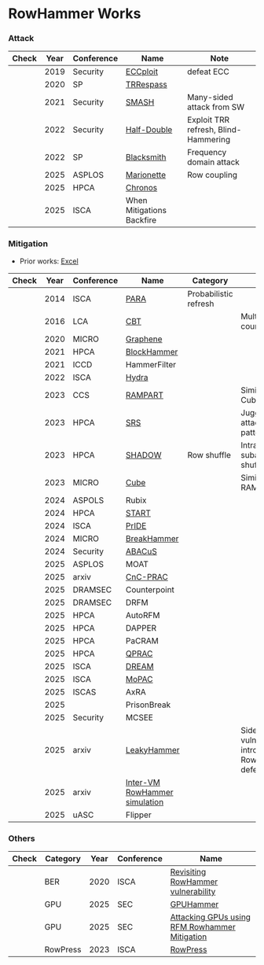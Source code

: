 # RowHammer Works

### Attack
|Check |Year |Conference |Name |Note |
|------|-----|-----------|-----|-----|
| |2019 |Security | [ECCploit](https://ieeexplore.ieee.org/abstract/document/8835222) | defeat ECC
| |2020 |SP       | [TRRespass](https://ieeexplore.ieee.org/abstract/document/9152631) |
| |2021 |Security | [SMASH](https://www.usenix.org/conference/usenixsecurity21/presentation/ridder) | Many-sided attack from SW |
| |2022 |Security | [Half-Double](https://www.usenix.org/conference/usenixsecurity22/presentation/kogler-half-double) | Exploit TRR refresh, Blind-Hammering | 
| |2022 |SP       | [Blacksmith](https://ieeexplore.ieee.org/abstract/document/9833772) | Frequency domain attack |
| |2025	|ASPLOS	  | [Marionette](https://dl.acm.org/doi/abs/10.1145/3669940.3707242) | Row coupling |
| |2025	|HPCA	    | [Chronos](https://ieeexplore.ieee.org/abstract/document/10946773)
| |2025	|ISCA	    | When Mitigations Backfire

### Mitigation
- Prior works: [Excel](https://o365skku-my.sharepoint.com/:x:/g/personal/g24067yjs_o365_skku_edu/Ecd5ipVKx05NrmQ5qus-fZ0BglMoKMQMoRMIZPY-5Cl_2g?e=auwctj)
  
|Check |Year |Conference |Name |Category |Note |
|------|-----|-----------|-----|---------|-----|
| |2014 |ISCA     | [PARA](https://ieeexplore.ieee.org/abstract/document/6853210) | Probabilistic refresh |
| |2016 |LCA      | [CBT](https://ieeexplore.ieee.org/abstract/document/7579600) |  | Multi-layer counter |
| |2020 |MICRO    | [Graphene](https://ieeexplore.ieee.org/abstract/document/9251863) |
| |2021	|HPCA	    | [BlockHammer](https://ieeexplore.ieee.org/abstract/document/9407238) |
| |2021	|ICCD	    | HammerFilter
| |2022	|ISCA	    | [Hydra](https://dl.acm.org/doi/abs/10.1145/3470496.3527421) |
| |2023	|CCS	    | [RAMPART](https://dl.acm.org/doi/abs/10.1145/3631882.3631886) |  | Similar with Cube |
| |2023	|HPCA	    | [SRS](https://ieeexplore.ieee.org/abstract/document/10070999) |  | Juggernaut attack pattern |
| |2023 |HPCA     | [SHADOW](https://ieeexplore.ieee.org/abstract/document/10070966) | Row shuffle | Intra-subarray row shuffling |
| |2023	|MICRO	  | [Cube](https://dl.acm.org/doi/abs/10.1145/3613424.3623777) | | Similar with RAMPART |
| |2024	|ASPOLS	  | Rubix
| |2024	|HPCA	    | [START](https://ieeexplore.ieee.org/abstract/document/10476473) |
| |2024 |ISCA     | [PrIDE](https://ieeexplore.ieee.org/abstract/document/10609688) |
| |2024	|MICRO    | [BreakHammer](https://ieeexplore.ieee.org/abstract/document/10764696) |
| |2024	|Security	| [ABACuS](https://www.usenix.org/conference/usenixsecurity24/presentation/olgun) |
| |2025	|ASPLOS	  | MOAT
| |2025	|arxiv    | [CnC-PRAC](https://arxiv.org/abs/2506.11970) |
| |2025	|DRAMSEC  | Counterpoint
| |2025	|DRAMSEC  | DRFM
| |2025	|HPCA	    | AutoRFM
| |2025	|HPCA	    | DAPPER
| |2025	|HPCA	    | PaCRAM
| |2025	|HPCA	    | [QPRAC](https://ieeexplore.ieee.org/abstract/document/10946754) |
| |2025	|ISCA	    | [DREAM](https://dl.acm.org/doi/full/10.1145/3695053.3731117) |
| |2025	|ISCA	    | [MoPAC](https://dl.acm.org/doi/full/10.1145/3695053.3730997) |
| |2025	|ISCAS    | AxRA
| |2025	|	        | PrisonBreak
| |2025	|Security	| MCSEE
| |2025	|arxiv    | [LeakyHammer](https://arxiv.org/abs/2503.17891) |  | Side channel vulnerabilities introduced by RowHammer defenses
| |2025	|arxiv    | [Inter-VM RowHammer simulation](https://arxiv.org/abs/2506.07190) |
| |2025	|uASC	    | Flipper

### Others
|Check |Category |Year |Conference |Name |
|------|---------|-----|-----------|-----|
| |BER |2020 |ISCA | [Revisiting RowHammer vulnerability](https://ieeexplore.ieee.org/abstract/document/9138944) |
| |GPU |2025 |SEC | [GPUHammer](https://arxiv.org/abs/2507.08166) |
| |GPU |2025 |SEC | [Attacking GPUs using RFM Rowhammer Mitigation](https://www.usenix.org/conference/usenixsecurity25/presentation/nazaraliyev) |
| |RowPress |2023 |ISCA | [RowPress](https://dl.acm.org/doi/abs/10.1145/3579371.3589063) |
